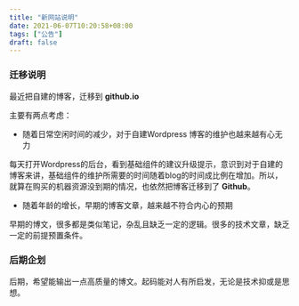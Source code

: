 ```yaml
---
title: "新网站说明"
date: 2021-06-07T10:20:58+08:00
tags: ["公告"]
draft: false
---
```


### 迁移说明

最近把自建的博客，迁移到 **github.io**

主要有两点考虑：  

- 随着日常空闲时间的减少，对于自建Wordpress 博客的维护也越来越有心无力

每天打开Wordpress的后台，看到基础组件的建议升级提示，意识到对于自建的博客来讲，基础组件的维护所需要的时间随着blog的时间成比例在增加。所以，就算在购买的机器资源没到期的情况，也依然把博客迁移到了 **Github**。

- 随着年龄的增长，早期的博客文章，越来越不符合内心的预期

早期的博文，很多都是类似笔记，杂乱且缺乏一定的逻辑。很多的技术文章，缺乏一定的前提预置条件。

### 后期企划

后期，希望能输出一点高质量的博文。起码能对人有所启发，无论是技术抑或是思想。